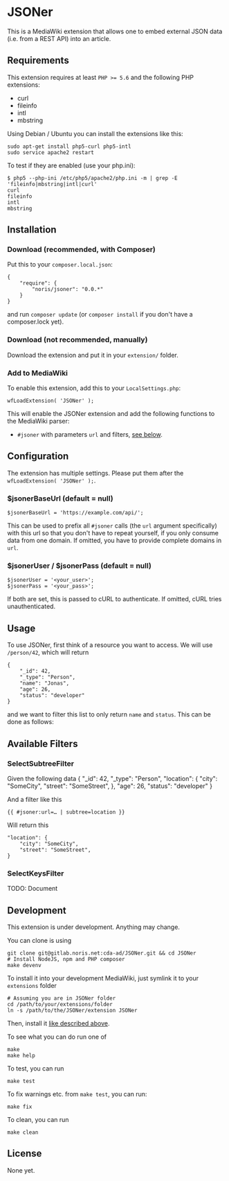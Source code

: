 # JSONer

This is a MediaWiki extension that allows one to embed external JSON data (i.e. from
a REST API) into an article.

## Requirements

This extension requires at least `PHP >= 5.6` and the following PHP extensions:

* curl
* fileinfo
* intl
* mbstring

Using Debian / Ubuntu you can install the extensions like this:

    sudo apt-get install php5-curl php5-intl
    sudo service apache2 restart

To test if they are enabled (use your php.ini):

    $ php5 --php-ini /etc/php5/apache2/php.ini -m | grep -E 'fileinfo|mbstring|intl|curl'
    curl
    fileinfo
    intl
    mbstring

## Installation

### Download (recommended, with Composer)

Put this to your `composer.local.json`:

    {
        "require": {
            "noris/jsoner": "0.0.*"
        }
    }
    
and run `composer update` (or `composer install` if you don't have a composer.lock yet). 

### Download (not recommended, manually)

Download the extension and put it in your `extension/` folder.

### Add to MediaWiki

To enable this extension, add this to your `LocalSettings.php`:

    wfLoadExtension( 'JSONer' );

This will enable the JSONer extension and add the following functions to the MediaWiki parser:

* `#jsoner` with parameters `url` and filters, [see below](#available-filters).

## Configuration

The extension has multiple settings. Please put them after the `wfLoadExtension( 'JSONer' );`. 

### $jsonerBaseUrl (default = null)

    $jsonerBaseUrl = 'https://example.com/api/';

This can be used to prefix all `#jsoner` calls (the `url` argument specifically) with this url
so that you don't have to repeat yourself, if you only consume data from one domain. If omitted,
you have to provide complete domains in `url`.

### $jsonerUser / $jsonerPass (default = null)

    $jsonerUser = '<your_user>';
    $jsonerPass = '<your_pass>';

If both are set, this is passed to cURL to authenticate. If omitted, cURL tries unauthenticated.

## Usage

To use JSONer, first think of a resource you want to access. We will use `/person/42`, which
will return

    {
        "_id": 42,
        "_type": "Person",
        "name": "Jonas",
        "age": 26,
        "status": "developer"
    }
    
and we want to filter this list to only return `name` and `status`. This can be done as follows:

## Available Filters

### SelectSubtreeFilter

Given the following data
    {
        "_id": 42,
        "_type": "Person",
        "location": {
            "city": "SomeCity",
            "street": "SomeStreet",
        },
        "age": 26,
        "status": "developer"
    }
    
And a filter like this

    {{ #jsoner:url=… | subtree=location }}
    
Will return this

    "location": {
        "city": "SomeCity",
        "street": "SomeStreet",
    }

### SelectKeysFilter

TODO: Document


## Development

This extension is under development. Anything may change.

You can clone is using

    git clone git@gitlab.noris.net:cda-ad/JSONer.git && cd JSONer
    # Install NodeJS, npm and PHP composer
    make devenv
    
To install it into your development MediaWiki, just symlink it to your `extensions` folder

    # Assuming you are in JSONer folder
    cd /path/to/your/extensions/folder
    ln -s /path/to/the/JSONer/extension JSONer
    
Then, install it [like described above](#installation).

To see what you can do run one of

    make
    make help

To test, you can run

    make test
    
To fix warnings etc. from `make test`, you can run:

    make fix
    
To clean, you can run
    
    make clean

## License
None yet.
